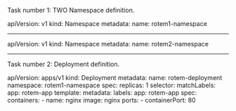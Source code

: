 Task number 1:
TWO Namespace definition.

apiVersion: v1
kind: Namespace
metadata:
  name: rotem1-namespace

**********************************

apiVersion: v1
kind: Namespace
metadata:
  name: rotem2-namespace

**********************************

Task number 2:
Deployment definition.

apiVersion: apps/v1
kind: Deployment
metadata:
  name: rotem-deployment
  namespace: rotem1-namespace
spec:
  replicas: 1
  selector:
    matchLabels:
      app: rotem-app
  template:
    metadata:
      labels:
        app: rotem-app
  spec:
    containers:
      - name: nginx
        image: nginx
        ports:
          - containerPort: 80


